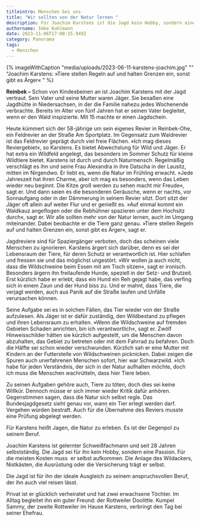 ```yaml
---
titleintro: Menschen bei uns
title: "Wir sollten von der Natur lernen "
description: Für Joachim Karstens ist die Jagd kein Hobby, sondern eine Passion.
authorname: Imke Kuhlmann
date: 2023-11-06T17:00:15.949Z
category: Panorama
tags:
  - Menschen
---
```



{% imageWithCaption "media/uploads/2023-06-11-karstens-joachim.jpg" "" "Joachim Karstens: »Tiere stellen Regeln auf und halten Grenzen ein, sonst gibt es Ärger« " %}



**Reinbek –** Schon von Kindesbeinen an ist Joachim Karstens mit der Jagd vertraut. Sein Vater und seine Mutter waren Jäger. Sie besaßen eine Jagdhütte in Niedersachsen, in der die Familie nahezu jedes Wochenende verbrachte. Bereits im Alter von fünf Jahren hat er seinen Vater begleitet, wenn er den Wald inspizierte. Mit 15 machte er einen Jagdschein. 

Heute kümmert sich der 58-jährige um sein eigenes Revier in Reinbek-Ohe, ein Feldrevier an der Straße Am Sportplatz. Im Gegensatz zum Waldrevier ist das Feldrevier geprägt durch viel freie Flächen. »Ich mag dieses Reviergebiet«, so Karstens. Es bietet Abwechslung für Wild und Jäger. Er hat extra ein Wildfeld angelegt, das besonders im Sommer Schutz für kleine Wildtiere bietet. Karstens ist durch und durch Naturmensch. Regelmäßig verschlägt es ihn und seine Frau Alexandra in ihre Datscha in der Lausitz, mitten im Nirgendwo. Er liebt es, wenn die Natur im Frühling erwacht. »Jede Jahreszeit hat ihren Charme, aber ich mag es besonders, wenn das Leben wieder neu beginnt. Die Kitze groß werden zu sehen macht mir Freude«, sagt er. Und dann seien es die besonderen Geräusche, wenn er nachts, vor Sonnaufgang oder in der Dämmerung in seinem Revier sitzt. Dort sitzt der Jäger oft allein auf weiter Flur und er genießt es. »Auf einmal kommt ein Waldkauz angeflogen oder die Rebhühner spazieren unter dem Hochsitz durch«, sagt er. Wir alle sollten mehr von der Natur lernen, auch im Umgang miteinander. Dabei beobachte er die Tiere ganz genau. »Tiere stellen Regeln auf und halten Grenzen ein, sonst gibt es Ärger«, sagt er.

Jagdreviere sind für Spaziergänger verboten, doch das scheinen viele Menschen zu ignorieren. Karstens ärgert sich darüber, denn es sei der Lebensraum der Tiere, für deren Schutz er verantwortlich ist. Hier schlafen und fressen sie und das möglichst ungestört. »Wir wollen ja auch nicht, dass die Wildschweine beim Essen mit am Tisch sitzen«, sagt er ironisch. Besonders ärgern ihn freilaufende Hunde, speziell in der Setz- und Brutzeit. Erst kürzlich habe er erlebt, dass ein Hund ein Reh gejagt habe, das verfing sich in einem Zaun und der Hund biss zu. Und er mahnt, dass Tiere, die verjagt werden, auch aus Panik auf die Straße laufen und Unfälle verursachen können. 

Seine Aufgabe sei es in solchen Fällen, das Tier wieder von der Straße aufzulesen. Als Jäger ist er dafür zuständig, den Wildbestand zu pflegen und ihren Lebensraum zu erhalten. »Wenn die Wildschweine auf fremden Gebieten Schaden anrichten, bin ich verantwortlich«, sagt er. Zwölf Hinweisschilder hätten sie kürzlich aufgestellt, um die Menschen davon abzuhalten, das Gebiet zu betreten oder mit dem Fahrrad zu befahren. Doch die Hälfte sei schon wieder verschwunden. Kürzlich sah er eine Mutter mit Kindern an der Futterstelle von Wildschweinen picknicken. Dabei zeigen die Spuren auch unerfahrenen Menschen sofort, hier war Schwarzwild. »Ich habe für jeden Verständnis, der sich in der Natur aufhalten möchte, doch ich muss die Menschen wachrütteln, dass hier Tiere leben.

Zu seinen Aufgaben gehöre auch, Tiere zu töten, doch dies sei keine Willkür. Dennoch müsse er sich immer wieder Kritik dafür anhören. Gegenstimmen sagen, dass die Natur sich selbst regle. Das Bundesjagdgesetz sieht genau vor, wann ein Tier erlegt werden darf. Vergehen würden bestraft. Auch für die Übernahme des Reviers musste eine Prüfung abgelegt werden.

Für Karstens heißt Jagen, die Natur zu erleben. Es ist der Gegenpol zu seinem Beruf.

Joachim Karstens ist gelernter Schweißfachmann und seit 28 Jahren selbstständig. Die Jagd sei für ihn kein Hobby, sondern eine Passion. Für die meisten Kosten muss  er selbst aufkommen. Die Anlage des Wildackers, Nistkästen, die Ausrüstung oder die Versicherung trägt er selbst. 

Die Jagd ist für ihn der ideale Ausgleich zu seinem anspruchsvollen Beruf, der ihn auch viel reisen lässt. 

Privat ist er glücklich verheiratet und hat zwei erwachsene Töchter. Im Alltag begleitet ihn ein guter Freund: der Rottweiler Doolittle. Kumpel Sammy, der zweite Rottweiler im Hause Karstens, verbringt den Tag bei seiner Ehefrau.